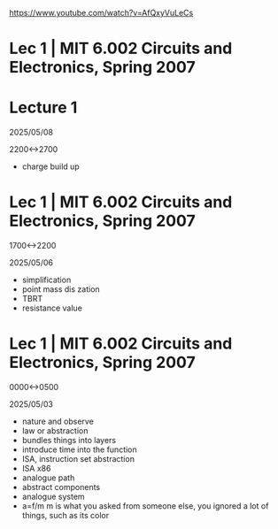 https://www.youtube.com/watch?v=AfQxyVuLeCs

# Lec 1 | MIT 6.002 Circuits and Electronics, Spring 2007

# Lecture 1

2025/05/08

2200<->2700

- charge build up

# Lec 1 | MIT 6.002 Circuits and Electronics, Spring 2007

1700<->2200

2025/05/06

- simplification
- point mass dis zation
- TBRT
- resistance value

# Lec 1 | MIT 6.002 Circuits and Electronics, Spring 2007

0000<->0500

2025/05/03

- nature and observe
- law or abstraction
- bundles things into layers
- introduce time into the function
- ISA, instruction set abstraction
- ISA x86
- analogue path
- abstract components
- analogue system
- a=f/m m is what you asked from someone else, you ignored a lot of things, such as its color
